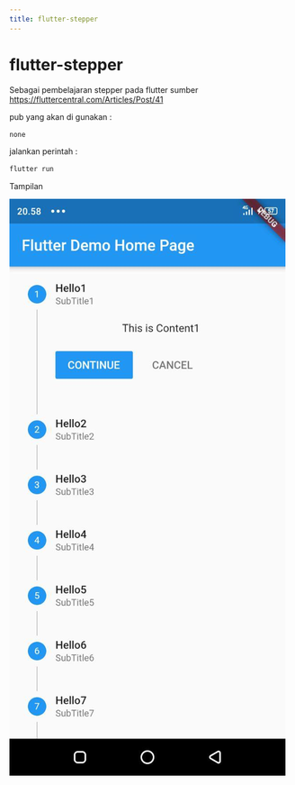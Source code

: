 ```yaml
---
title: flutter-stepper
---
```


# flutter-stepper

Sebagai pembelajaran stepper pada flutter
sumber https://fluttercentral.com/Articles/Post/41

pub yang akan di gunakan :
```bash
none
```

jalankan perintah :
```bash
flutter run
```

Tampilan

![demo](https://github.com/maulana20/flutter-stepper/blob/master/demo.jpg)
